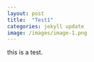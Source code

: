 ```yaml
---
layout: post
title:  "Test1"
categories: jekyll update
image: /images/image-1.png
---
```


this is a test.